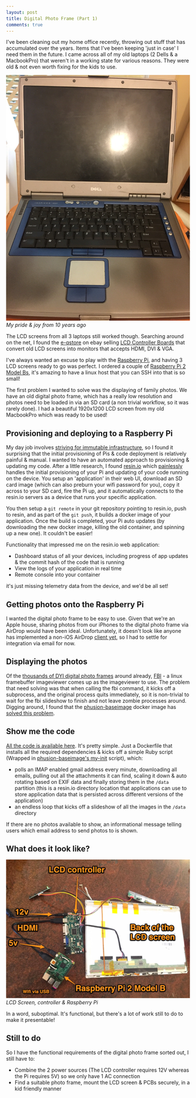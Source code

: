 ```yaml
---
layout: post
title: Digital Photo Frame (Part 1)
comments: true
---
```


I've been cleaning out my home office recently, throwing out stuff that has accumulated over the years. Items that I've been keeping 'just in case' I need them in the future. I came across all of my old laptops (2 Dells & a MacbookPro) that weren't in a working state for various reasons. They were old & not even worth fixing for the kids to use.


![Old Dell Laptop](/images/2016_02_old_dell_laptop.jpg)
<em>My pride & joy from 10 years ago</em>

The LCD screens from all 3 laptops still worked though. Searching around on the net, I found the [e-qstore](http://www.ebay.com.au/usr/e-qstore) on ebay selling [LCD Controller Boards](http://www.ebay.com.au/itm/121059321784) that convert old LCD screens into monitors that accepts HDMI, DVI & VGA. 

I've always wanted an excuse to play with the [Raspberry Pi](https://www.raspberrypi.org/), and having 3 LCD screens ready to go was perfect. I ordered a couple of [Raspberry Pi 2 Model Bs](http://littlebirdelectronics.com.au/products/raspberry-pi-2-model-b-2), it's amazing to have a linux host that you can SSH into that is so small!

The first problem I wanted to solve was the displaying of family photos. We have an old digital photo frame, which has a really low resolution and photos need to be loaded in via an SD card (a non trivial workflow, so it was rarely done). I had a beautiful 1920x1200 LCD screen from my old MacbookPro which was ready to be used!

## Provisioning and deploying to a Raspberry Pi

My day job involves [striving for immutable infrastructure](http://www.slideshare.net/PeterLeschev/how-atlassians-build-engineering-team-has-scaled-to-150k-builds-per-month-and-beyond-puppetconf-2015), so I found it surprising that the initial provisioning of Pis & code deployment is relatively painful & manual. I wanted to have an automated approach to provisioning & updating my code. After a little research, I found [resin.io](http://www.resin.io/) which [painlessly](http://docs.resin.io/#/pages/installing/gettingStarted.md) handles the initial provisioning of your Pi and updating of your code running on the device. You setup an 'application' in their web UI, download an SD card image (which can also preburn your wifi password for you), copy it across to your SD card, fire the Pi up, and it automatically connects to the resin.io servers as a device that runs your specific application. 

You then setup a ``git remote`` in your git repository pointing to resin.io, push to resin, and as part of the ``git push``, it builds a docker image of your application. Once the build is completed, your Pi auto updates (by downloading the new docker image, killing the old container, and spinning up a new one). It couldn't be easier!

Functionality that impressed me on the resin.io web application:

* Dashboard status of all your devices, including progress of app updates & the commit hash of the code that is running
* View the logs of your application in real time
* Remote console into your container

it's just missing telemetry data from the device, and we'd be all set!

## Getting photos onto the Raspberry Pi

I wanted the digital photo frame to be easy to use. Given that we're an Apple house, sharing photos from our iPhones to the digital photo frame via AirDrop would have been ideal. Unfortunately, it doesn't look like anyone has implemented a non-iOS AirDrop [client yet](http://stackoverflow.com/a/11794768), so I had to settle for integration via email for now.

## Displaying the photos

Of the [thousands of DYI digital photo frames](https://www.google.com/search?q=digital+photo+frame+fbi) around already, [FBI](http://manpages.ubuntu.com/manpages/gutsy/man1/fbi.1.html) - a linux framebuffer imageviewer comes up as the imageviewer to use. The problem that need solving was that when calling the fbi command, it kicks off a subprocess, and the original process quits immediately, so it is non-trivial to wait for the fbi slideshow to finish and not leave zombie processes around. Digging around, I found that the [phusion-baseimage](https://hub.docker.com/r/phusion/baseimage/) docker image has [solved this problem](https://blog.phusion.nl/2015/01/20/docker-and-the-pid-1-zombie-reaping-problem/). 

## Show me the code

 [All the code is available here](https://github.com/pleschev/digital_photo_frame). It's pretty simple. Just a Dockerfile that installs all the required dependencies & kicks off a simple Ruby script (Wrapped in [phusion-baseimage's my-init](https://github.com/phusion/baseimage-docker/blob/master/image/bin/my_init) script), which:

* polls an IMAP enabled gmail address every minute, downloading all emails, pulling out all the attachments it can find, scaling it down & auto rotating based on EXIF data and finally storing them in the ``/data`` partition (this is a resin.io directory location that applications can use to store application data that is persisted across different versions of the application)
* an endless loop that kicks off a slideshow of all the images in the ``/data`` directory

If there are no photos available to show, an informational message telling users which email address to send photos to is shown.

## What does it look like?

![LCD Screen, controller & Raspberry Pi](/images/2016_02_lcd_controller_and_pi.jpg)
<em>LCD Screen, controller & Raspberry Pi</em>

In a word, suboptimal. It's functional, but there's a lot of work still to do to make it presentable!

## Still to do

So I have the functional requirements of the digital photo frame sorted out, I still have to:

* Combine the 2 power sources (The LCD controller requires 12V whereas the Pi requires 5V) so we only have 1 AC connection
* Find a suitable photo frame, mount the LCD screen & PCBs securely, in a kid friendly manner

